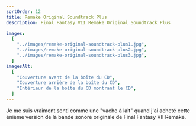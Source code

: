 ```yaml
---
sortOrder: 12
title: Remake Original Soundtrack Plus
description: Final Fantasy VII Remake Original Soundtrack Plus

images:
  [
    "../images/remake-original-soundtrack-plus1.jpg",
    "../images/remake-original-soundtrack-plus2.jpg",
    "../images/remake-original-soundtrack-plus3.jpg",
  ]
imagesAlt:
  [
    "Couverture avant de la boîte du CD",
    "Couverture arrière de la boîte du CD",
    "Intérieur de la boîte du CD montrant le CD",
  ]
---
```


Je me suis vraiment senti comme une "vache à lait" quand j'ai acheté cette énième version de la bande sonore originale de Final Fantasy VII Remake.
